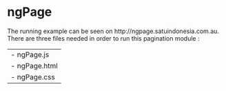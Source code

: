 # ngPage
<MTMarkdownOptions output='raw'>
The running example can be seen on http://ngpage.satuindonesia.com.au. There are three files needed in order to run this pagination module :
<table border="0" cellpadding="0" cellspacing="0" style="border:solid #1px #000000;">
<tr>
    <td>
        - ngPage.js    
    </td>
</tr>
<tr>
    <td>
        - ngPage.html
    </td>
</tr>
<tr>
    <td>
        - ngPage.css
    </td>
</tr>
</table>
</MTMarkdownOptions>
